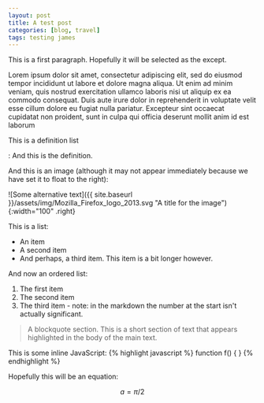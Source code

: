 ```yaml
---
layout: post
title: A test post
categories: [blog, travel]
tags: testing james
---
```


This is a first paragraph. Hopefully it will be selected as the except.

Lorem ipsum dolor sit amet, consectetur adipiscing elit, sed do eiusmod tempor incididunt ut labore et dolore magna aliqua. Ut enim ad minim veniam, quis nostrud exercitation ullamco laboris nisi ut aliquip ex ea commodo consequat. Duis aute irure dolor in reprehenderit in voluptate velit esse cillum dolore eu fugiat nulla pariatur. Excepteur sint occaecat cupidatat non proident, sunt in culpa qui officia deserunt mollit anim id est laborum

This is a definition list

: And this is the definition.

And this is an image (although it may not appear immediately because we have
set it to float to the right):

![Some alternative text]({{ site.baseurl }}/assets/img/Mozilla_Firefox_logo_2013.svg "A title for the image"){:width="100" .right}

This is a list:
- An item
- A second item
- And perhaps, a third item. This item is a bit longer however.

And now an ordered list:
1. The first item
1. The second item
1. The third item - note: in the markdown the number at the start isn't actually
significant.

> A blockquote section. This is a short section of text that appears highlighted
in the body of the main text.

This is some inline JavaScript:
{% highlight javascript %}
function f() {
}
{% endhighlight %}

Hopefully this will be an equation:

$$ a = \pi / 2 $$